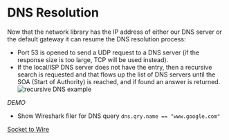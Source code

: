 # DNS Resolution

Now that the network library has the IP address of either our DNS server or the default gateway it can resume the DNS resolution process:

* Port 53 is opened to send a UDP request to a DNS server (if the response size is too large, TCP will be used instead).
* If the local/ISP DNS server does not have the entry, then a recursive search is requested and that flows up the list of DNS servers until the SOA (Start of Authority) is reached, and if found an answer is returned.
![recursive DNS example](https://i.stack.imgur.com/ORZ2C.gif)

_DEMO_
* Show Wireshark filer for DNS query
``dns.qry.name == "www.google.com"``

[Socket to Wire](6-Socket2Wire.md)
